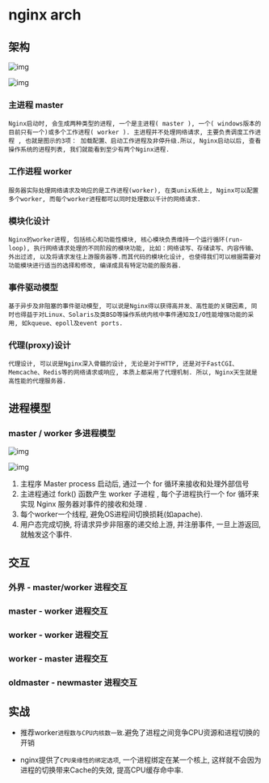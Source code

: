# nginx arch

## 架构

![img](res/nginx-arch.png)

![img](res/nginx-inner.png)

### 主进程 master

    Nginx启动时, 会生成两种类型的进程, 一个是主进程( master ), 一个( windows版本的目前只有一个)或多个工作进程( worker ). 主进程并不处理网络请求, 主要负责调度工作进程 , 也就是图示的3项： 加载配置、启动工作进程及非停升级.所以, Nginx启动以后, 查看操作系统的进程列表, 我们就能看到至少有两个Nginx进程.

### 工作进程 worker

    服务器实际处理网络请求及响应的是工作进程(worker), 在类unix系统上, Nginx可以配置多个worker, 而每个worker进程都可以同时处理数以千计的网络请求.

### 模块化设计

    Nginx的worker进程, 包括核心和功能性模块, 核心模块负责维持一个运行循环(run-loop), 执行网络请求处理的不同阶段的模块功能, 比如：网络读写、存储读写、内容传输、外出过滤, 以及将请求发往上游服务器等.而其代码的模块化设计, 也使得我们可以根据需要对功能模块进行适当的选择和修改, 编译成具有特定功能的服务器.

### 事件驱动模型

    基于异步及非阻塞的事件驱动模型, 可以说是Nginx得以获得高并发、高性能的关键因素, 同时也得益于对Linux、Solaris及类BSD等操作系统内核中事件通知及I/O性能增强功能的采用, 如kqueue、epoll及event ports.

### 代理(proxy)设计

    代理设计, 可以说是Nginx深入骨髓的设计, 无论是对于HTTP, 还是对于FastCGI、Memcache、Redis等的网络请求或响应, 本质上都采用了代理机制. 所以, Nginx天生就是高性能的代理服务器.

## 进程模型

### master / worker 多进程模型

![img](res/nginx-proc.png)

![img](res/nginx-proc-handle.png)

1. 主程序 Master process 启动后, 通过一个 for 循环来接收和处理外部信号  
2. 主进程通过 fork() 函数产生 worker 子进程 , 每个子进程执行一个 for 循环来实现 Nginx 服务器对事件的接收和处理 .
3. 每个worker一个线程, 避免OS进程间切换损耗(如apache).
4. 用户态完成切换, 将请求异步非阻塞的递交给上游, 并注册事件, 一旦上游返回, 就触发这个事件.

## 交互

### 外界 - master/worker 进程交互

### master - worker 进程交互

### worker - worker 进程交互

### worker - master 进程交互

### oldmaster - newmaster 进程交互

## 实战

- 推荐worker`进程数与CPU内核数一致`.避免了进程之间竞争CPU资源和进程切换的开销

- nginx提供了`CPU亲缘性的绑定选项`, 一个进程绑定在某一个核上, 这样就不会因为进程的切换带来Cache的失效, 提高CPU缓存命中率.  
